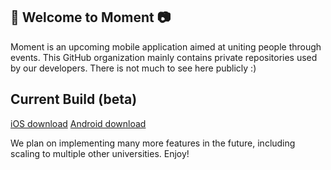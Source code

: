## 🌟 Welcome to Moment 📷

Moment is an upcoming mobile application aimed at uniting people through events. This GitHub organization mainly contains private repositories used by our developers. There is not much to see here publicly :)

## Current Build (beta)

[iOS download](https://apps.apple.com/us/app/id1640243688 "Moment iOS Download")
[Android download](https://play.google.com/store/apps/details?id=com.moment.eventsapp&utm_source=appgrooves&utm_medium=agp_67278bcc04a032c443b36bcd974378d1_com.moment.eventsapp_us_others_16627712222661 "Moment Android Download")

We plan on implementing many more features in the future, including scaling to multiple other universities. Enjoy!
